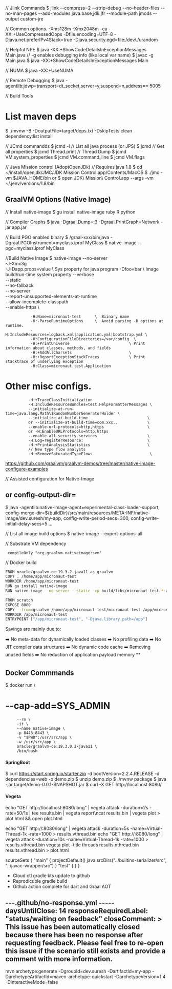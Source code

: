 // Jlink Commands $ jlink --compress=2 --strip-debug --no-header-files --no-man-pages --add-modules
java.base,jdk.jfr --module-path jmods --output custom-jre

// Common options. -Xms128m -Xmx2048m -ea -XX:+UseCompressedOops -Dfile.encoding=UTF-8
-Djava.net.preferIPv4Stack=true -Djava.security.egd=file:/dev/./urandom

// Helpful NPE $ java -XX:+ShowCodeDetailsInExceptionMessages Main.java // -g enables debugging
info (like local var name)
$ javac -g Main.java $ java -XX:+ShowCodeDetailsInExceptionMessages Main

// NUMA $ java -XX:+UseNUMA

// Remote Debugging $ java -agentlib:jdwp=transport=dt_socket,server=y,suspend=n,address=*:5005

// Build Tools

# List maven deps

$ ./mvnw -B -DoutputFile=target/deps.txt -DskipTests clean dependency:list install

// JCmd commandds $ jcmd -l // List all java process (or JPS)
$ jcmd <pid> // Get all properties $ jcmd <pid> Thread.print // Thread Dump $ jcmd <pid>
VM.system_properties $ jcmd <pid> VM.command_line $ jcmd <pid> VM.flags

// Java Mission control (AdoptOpenJDk)
// Requires java 1.8 $ cd ~/install/openjdk/JMC/JDK Mission Control.app/Contents/MacOS $ ./jmc -vm
$JAVA_HOME/bin or $ open JDK\ Mission\ Control.app --args -vm ~/.jenv/versions/1.8/bin

GraalVM Options (Native Image)
------------------------------
// Install native-image $ gu install native-image ruby R python

// Compiler Graphs $ java -Dgraal.Dump=:3 -Dgraal.PrintGraph=Network -jar app.jar

// Build PGO enabled binary $ /graal-xxx/bin/java -Dgraal.PGOInstrument=myclass.iprof MyClass $
native-image --pgo=myclass.iprof MyClass

//Build Native Image $ native-image --no-server                       \
-J-Xmx3g                          \
-J-Dapp.props=value \ Sys property for java program -Dfoo=bar \ Image build/run-time system property
--verbose                   \
--static                    \
--no-fallback               \
--no-server                 \
--report-unsupported-elements-at-runtime \
--allow-incomplete-classpath             \
--enable-https \

               -H:Name=micronaut-test      \  Biinary name
               -H:-ParseRuntimeOptions     \  Avoid parsing -D options at runtime.
               -H:IncludeResources=logback.xml|application.yml|bootstrap.yml \
               -H:ConfigurationFileDirectories=/var/config  \
               -H:+PrintUniverse                          \ Print information about classes, methods, and fields
               -H:+AddAllCharsets                         \
               -H:+ReportExceptionStackTraces             \ Print stacktrace of underlying exception
               -H:Class=micronaut.test.Application

# Other misc configs.

              -H:+TraceClassInitialization
              -H:IncludeResourceBundles=test.HelpFormatterMessages \
              --initialize-at-run-time=java.lang.Math\$RandomNumberGeneratorHolder \
              --initialize-at-build-time                          \
              or --initialize-at-build-time=com.xxx..             \
              --enable-url-protocols=http,https                   \
              or -H:EnableURLProtocols=http,https
              --enable-all-security-services                      \
              -H:Log=registerResource:                            \
              -H:+PrintAnalysisStatistics                         \
              // New type flow analysts
              -H:+RemoveSaturatedTypeFlows                         \

https://github.com/graalvm/graalvm-demos/tree/master/native-image-configure-examples

// Assisted configuration for Native-Image

## or config-output-dir=

$ java -agentlib:native-image-agent=experimental-class-loader-support,
config-merge-dir=${buildDir}/src/main/resources/META-INF/native-image/dev.suresh/my-app,
config-write-period-secs=300, config-write-initial-delay-secs=5 ...

// List all image build options $ native-image --expert-options-all

// Substrate VM dependency

```
 compileOnly "org.graalvm.nativeimage:svm"
```

// Docker build

```bash
FROM oracle/graalvm-ce:19.3.2-java11 as graalvm
COPY . /home/app/micronaut-test
WORKDIR /home/app/micronaut-test
RUN gu install native-image
RUN native-image --no-server --static -cp build/libs/micronaut-test-*-all.jar

FROM scratch
EXPOSE 8080
COPY --from=graalvm /home/app/micronaut-test/micronaut-test /app/micronaut-test
WORKDIR /app/micronaut-test
ENTRYPOINT ["/app/micronaut-test", "-Djava.library.path=/app"]
```

Savings are mainly due to:

➡️ No meta-data for dynamically loaded classes ➡️ No profiling data ➡️ No JIT compiler data
structures ➡️ No dynamic code cache ➡️ Removing unused fields ➡️ No reduction of application payload
memory **

Docker Commmands
-----------------

$ docker run \

# --cap-add=SYS_ADMIN

         --rm \
         -it \
         --name native-image \
         -p 8443:8443 \
         -v "$PWD":/usr/src/app \
         -w /usr/src/app \
         oracle/graalvm-ce:19.3.0.2-java11 \
         /bin/bash

#### SpringBoot

$ curl https://start.spring.io/starter.zip -d bootVersion=2.2.4.RELEASE -d dependencies=web -o
demo.zip $ unzip demo.zip $ ./mvnw package $ java -jar target/demo-0.0.1-SNAPSHOT.jar $ curl -X
GET http://localhost:8080/

#### Vegeta

echo "GET http://localhost:8080/long" | vegeta attack -duration=2s -rate=50/1s | tee results.bin |
vegeta report\ncat results.bin | vegeta plot > plot.html && open plot.html

echo "GET http://:8080/long" | vegeta attack -duration=5s -name=Virtual-Thread-1k -rate=1000  >
results.vthread.bin echo "GET http://:8080/long" | vegeta attack -duration=10s
-name=Virtual-Thread-1k -rate=1000  > results.vthread.bin vegeta plot -title threads
results.nthread.bin results.vthread.bin > plot.html

sourceSets {
"main" { projectDefault()
java.srcDirs("../builtins-serializer/src",
"../javac-wrapper/src")
}
"test" { } }

- Cloud ctl gradle kts update to github
- Reprodicuble gradle build
- Github action complete for dart and Graal AOT

---.github/no-response.yml ----- daysUntilClose: 14 responseRequiredLabel: "status/waiting on
feedback"
closeComment: >
This issue has been automatically closed because there has been no response after requesting
feedback. Please feel free to re-open this issue if the scenario still exists and provide a comment
with more information.
---------

mvn archetype:generate -DgroupId=dev.suresh -DartifactId=my-app
-DarchetypeArtifactId=maven-archetype-quickstart -DarchetypeVersion=1.4 -DinteractiveMode=false
